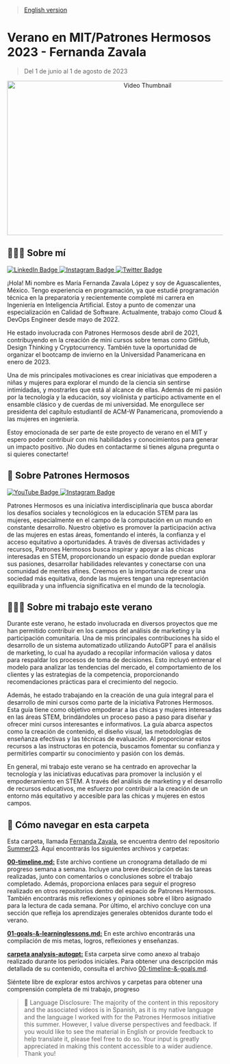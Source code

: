 > [English version](https://github.com/patroneshermosos-oficial/Summer23/blob/main/FernandaZavala/README.md)

# Verano en MIT/Patrones Hermosos 2023 - Fernanda Zavala

> Del 1 de junio al 1 de agosto de 2023

<p align="center">
  <a href="https://www.youtube.com/watch?v=GEXqfBczlXo">
    <img src="https://img.youtube.com/vi/GEXqfBczlXo/maxresdefault.jpg" alt="Video Thumbnail" width="640" height="360">
  </a>
</p>

## 🙋🏻‍♀️ Sobre mí
<div id="badges">
  <a href="https://www.linkedin.com/in/mar%C3%ADa-fernanda-zavala-l%C3%B3pez-46b144207/">
    <img src="https://img.shields.io/badge/LinkedIn-blue?style=for-the-badge&logo=linkedin&logoColor=white" alt="LinkedIn Badge"/>
  </a>
  <a href="https://www.instagram.com/ferzavalal/">
    <img src="https://img.shields.io/badge/Instagram-purple?style=for-the-badge&logo=instagram&logoColor=white" alt="Instagram Badge"/>
  </a>
  <a href="https://twitter.com/ferszavala">
    <img src="https://img.shields.io/badge/Twitter-blue?style=for-the-badge&logo=twitter&logoColor=white" alt="Twitter Badge"/>
  </a>
</div>

¡Hola! Mi nombre es María Fernanda Zavala López y soy de Aguascalientes, México. Tengo experiencia en programación, ya que estudié programación técnica en la preparatoria y recientemente completé mi carrera en Ingeniería en Inteligencia Artificial. Estoy a punto de comenzar una especialización en Calidad de Software. Actualmente, trabajo como Cloud & DevOps Engineer desde mayo de 2022.

He estado involucrada con Patrones Hermosos desde abril de 2021, contribuyendo en la creación de mini cursos sobre temas como GitHub, Design Thinking y Cryptocurrency. También tuve la oportunidad de organizar el bootcamp de invierno en la Universidad Panamericana en enero de 2023.

Una de mis principales motivaciones es crear iniciativas que empoderen a niñas y mujeres para explorar el mundo de la ciencia sin sentirse intimidadas, y mostrarles que está al alcance de ellas. Además de mi pasión por la tecnología y la educación, soy violinista y participo activamente en el ensamble clásico y de cuerdas de mi universidad. Me enorgullece ser presidenta del capítulo estudiantil de ACM-W Panamericana, promoviendo a las mujeres en ingeniería.

Estoy emocionada de ser parte de este proyecto de verano en el MIT y espero poder contribuir con mis habilidades y conocimientos para generar un impacto positivo. ¡No dudes en contactarme si tienes alguna pregunta o si quieres conectarte!

## 🔎 Sobre Patrones Hermosos
<div id="badges">
  <a href="https://www.youtube.com/@patroneshermosos.oficial">
    <img src="https://img.shields.io/badge/YouTube-red?style=for-the-badge&logo=YouTube&logoColor=white" alt="YouTube Badge"/>
  </a>
  <a href="https://instagram.com/patroneshermosos.oficial?igshid=MmIzYWVlNDQ5Yg==">
    <img src="https://img.shields.io/badge/Instagram-purple?style=for-the-badge&logo=Instagram&logoColor=white" alt="Instagram Badge"/>
  </a>
</div>

Patrones Hermosos es una iniciativa interdisciplinaria que busca abordar los desafíos sociales y tecnológicos en la educación STEM para las mujeres, especialmente en el campo de la computación en un mundo en constante desarrollo. Nuestro objetivo es promover la participación activa de las mujeres en estas áreas, fomentando el interés, la confianza y el acceso equitativo a oportunidades. A través de diversas actividades y recursos, Patrones Hermosos busca inspirar y apoyar a las chicas interesadas en STEM, proporcionando un espacio donde puedan explorar sus pasiones, desarrollar habilidades relevantes y conectarse con una comunidad de mentes afines. Creemos en la importancia de crear una sociedad más equitativa, donde las mujeres tengan una representación equilibrada y una influencia significativa en el mundo de la tecnología.

## 👩🏻‍💻 Sobre mi trabajo este verano

Durante este verano, he estado involucrada en diversos proyectos que me han permitido contribuir en los campos del análisis de marketing y la participación comunitaria. Una de mis principales contribuciones ha sido el desarrollo de un sistema automatizado utilizando AutoGPT para el análisis de marketing, lo cual ha ayudado a recopilar información valiosa y datos para respaldar los procesos de toma de decisiones. Esto incluyó entrenar el modelo para analizar las tendencias del mercado, el comportamiento de los clientes y las estrategias de la competencia, proporcionando recomendaciones prácticas para el crecimiento del negocio.

Además, he estado trabajando en la creación de una guía integral para el desarrollo de mini cursos como parte de la iniciativa Patrones Hermosos. Esta guía tiene como objetivo empoderar a las chicas y mujeres interesadas en las áreas STEM, brindándoles un proceso paso a paso para diseñar y ofrecer mini cursos interesantes e informativos. La guía abarca aspectos como la creación de contenido, el diseño visual, las metodologías de enseñanza efectivas y las técnicas de evaluación. Al proporcionar estos recursos a las instructoras en potencia, buscamos fomentar su confianza y permitirles compartir su conocimiento y pasión con los demás.

En general, mi trabajo este verano se ha centrado en aprovechar la tecnología y las iniciativas educativas para promover la inclusión y el empoderamiento en STEM. A través del análisis de marketing y el desarrollo de recursos educativos, me esfuerzo por contribuir a la creación de un entorno más equitativo y accesible para las chicas y mujeres en estos campos.

## 🧭 Cómo navegar en esta carpeta

Esta carpeta, llamada [Fernanda Zavala](https://github.com/patroneshermosos-oficial/Summer23/tree/main/FernandaZavala), se encuentra dentro del repositorio [Summer23](https://github.com/patroneshermosos-oficial/Summer23/tree/main). Aquí encontrarás los siguientes archivos y carpetas:

**[00-timeline.md:](https://github.com/patroneshermosos-oficial/Summer23/blob/main/FernandaZavala/00-timeline.md)** Este archivo contiene un cronograma detallado de mi progreso semana a semana. Incluye una breve descripción de las tareas realizadas, junto con comentarios o conclusiones sobre el trabajo completado. Además, proporciona enlaces para seguir el progreso realizado en otros repositorios dentro del espacio de Patrones Hermosos. También encontrarás mis reflexiones y opiniones sobre el libro asignado para la lectura de cada semana. Por último, el archivo concluye con una sección que refleja los aprendizajes generales obtenidos durante todo el verano.

**[01-goals-&-learninglessons.md:](https://github.com/patroneshermosos-oficial/Summer23/blob/main/FernandaZavala/01-goals-%26-learninglessons.md)** En este archivo encontrarás una compilación de mis metas, logros, reflexiones y enseñanzas.

**[carpeta analysis-autogpt:](https://github.com/patroneshermosos-oficial/Summer23/tree/main/FernandaZavala/analysis-autogpt)** Esta carpeta sirve como anexo al trabajo realizado durante los períodos iniciales. Para obtener una descripción más detallada de su contenido, consulta el archivo [00-timeline-&-goals.md](https://github.com/patroneshermosos-oficial/Summer23/blob/main/FernandaZavala/00-timeline-%26-goals.md).

Siéntete libre de explorar estos archivos y carpetas para obtener una comprensión completa de mi trabajo, progreso

> 🔡 Language Disclosure: The majority of the content in this repository and the associated videos is in Spanish, as it is my native language and the language I worked with for the Patrones Hermosos initiative this summer. However, I value diverse perspectives and feedback. If you would like to see the material in English or provide feedback to help translate it, please feel free to do so. Your input is greatly appreciated in making this content accessible to a wider audience. Thank you!
